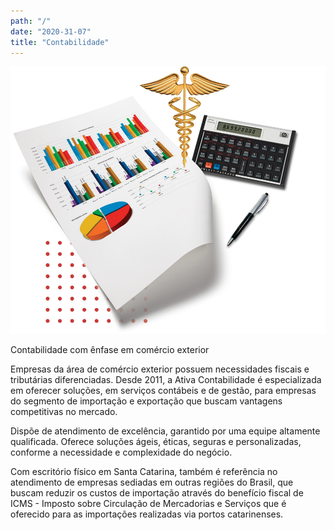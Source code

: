 ```yaml
---
path: "/"
date: "2020-31-07"
title: "Contabilidade"
---
```


![](images/contabilidade-img-1.png)


Contabilidade com ênfase em comércio exterior

Empresas da área de comércio exterior possuem necessidades fiscais e tributárias diferenciadas. Desde 2011, a Ativa Contabilidade é especializada em oferecer soluções, em serviços contábeis e de gestão, para empresas do segmento de importação e exportação que buscam vantagens competitivas no mercado. 

Dispõe de atendimento de excelência, garantido por uma equipe altamente qualificada. Oferece soluções ágeis, éticas, seguras e personalizadas, conforme a necessidade e complexidade do negócio.

Com escritório físico em Santa Catarina, também é referência no atendimento de empresas sediadas em outras regiões do Brasil, que buscam reduzir os custos de importação através do benefício fiscal de ICMS - Imposto sobre Circulação de Mercadorias e Serviços que é oferecido para as importações realizadas via portos catarinenses.